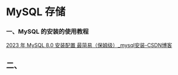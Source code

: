 # MySQL 存储



### 一、MySQL 的安装的使用教程

[2023 年 MySQL 8.0 安装配置 最简易（保姆级）_mysql安装-CSDN博客](https://blog.csdn.net/m0_52559040/article/details/121843945)



## 二、
